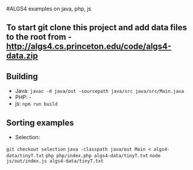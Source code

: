 #ALGS4 examples on java, php, js

## To start git clone this project and add data files to the root from - http://algs4.cs.princeton.edu/code/algs4-data.zip

## Building

- Java: ``` javac -d java/out -sourcepath java/src java/src/Main.java ```
- PHP: -
- js: ``` npm run build ```

## Sorting examples

- Selection: 

``` git checkout selection ```
``` java -classpath java/out Main < algs4-data/tinyT.txt ```
``` php php/index.php algs4-data/tinyT.txt ```
``` node js/out/index.js algs4-data/tinyT.txt ```